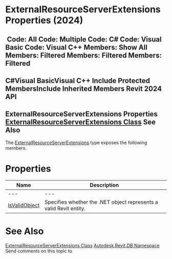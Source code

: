 # ExternalResourceServerExtensions Properties (2024)

﻿
 Code: All Code: Multiple Code: C# Code: Visual Basic Code: Visual C++  Members: Show All Members: Filtered Members: Filtered Members: Filtered   
---  
C#Visual BasicVisual C++
Include Protected MembersInclude Inherited Members
Revit 2024 API  
---  
ExternalResourceServerExtensions Properties  
[ExternalResourceServerExtensions Class](98626c59-db02-300a-d9ef-07bcb63e8101.md "ExternalResourceServerExtensions Class") See Also  
---  
The [ExternalResourceServerExtensions](98626c59-db02-300a-d9ef-07bcb63e8101.md "ExternalResourceServerExtensions Class") type exposes the following members.
# Properties
| Name | Description |
| --- | --- |
| --- | --- | --- |
| [IsValidObject](398b0559-6c4e-5a63-73a4-627c43cf3d90.md "IsValidObject Property") | Specifies whether the .NET object represents a valid Revit entity. |

# See Also
[ExternalResourceServerExtensions Class](98626c59-db02-300a-d9ef-07bcb63e8101.md "ExternalResourceServerExtensions Class")
[Autodesk.Revit.DB Namespace](87546ba7-461b-c646-cbb1-2cb8f5bff8b2.md "Autodesk.Revit.DB Namespace")
Send comments on this topic to 